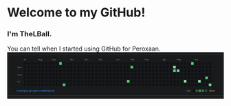 # Welcome to my GitHub!
### I'm TheLBall. 

You can tell when I started using GitHub for Peroxaan.
![Contributions](https://github.com/TheLBall/TheLBall/raw/master/image.png)

<!--
**TheLBall/TheLBall** is a ✨ _special_ ✨ repository because its `README.md` (this file) appears on your GitHub profile.

Here are some ideas to get you started:

- 🔭 I’m currently working on ...
- 🌱 I’m currently learning ...
- 👯 I’m looking to collaborate on ...
- 🤔 I’m looking for help with ...
- 💬 Ask me about ...
- 📫 How to reach me: ...
- 😄 Pronouns: ...
- ⚡ Fun fact: ...
-->
